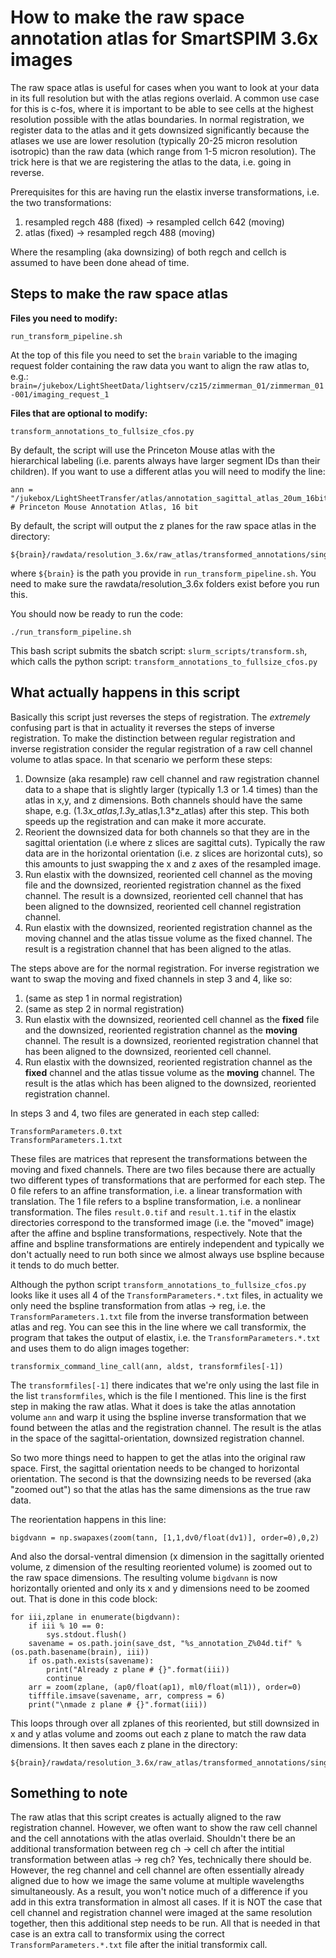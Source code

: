 # How to make the raw space annotation atlas for SmartSPIM 3.6x images

The raw space atlas is useful for cases when you want to look at your data in its full resolution but with the atlas regions overlaid. A common use case for this is c-fos, where it is important to be able to see cells at the highest resolution possible with the atlas boundaries. In normal registration, we register data to the atlas and it gets downsized significantly because the atlases we use are lower resolution (typically 20-25 micron resolution isotropic) than the raw data (which range from 1-5 micron resolution). The trick here is that we are registering the atlas to the data, i.e. going in reverse.


Prerequisites for this are having run the elastix inverse transformations, i.e. the two transformations:
1. resampled regch 488 (fixed) -> resampled cellch 642 (moving)
2. atlas (fixed) -> resampled regch 488 (moving)

Where the resampling (aka downsizing) of both regch and cellch is assumed to have been done ahead of time.

## Steps to make the raw space atlas

**Files you need to modify:**

`run_transform_pipeline.sh`

At the top of this file you need to set the `brain` variable to the imaging request folder containing the raw data you want to align the raw atlas to, e.g.:
`brain=/jukebox/LightSheetData/lightserv/cz15/zimmerman_01/zimmerman_01-001/imaging_request_1`

**Files that are optional to modify:**

`transform_annotations_to_fullsize_cfos.py`

By default, the script will use the Princeton Mouse atlas with the hierarchical labeling (i.e. parents always have larger segment IDs than their children). If you want to use a different atlas you will need to modify the line:

```
ann = "/jukebox/LightSheetTransfer/atlas/annotation_sagittal_atlas_20um_16bit_hierarch_labels.tif" # Princeton Mouse Annotation Atlas, 16 bit
```

By default, the script will output the z planes for the raw space atlas in the directory:
```
${brain}/rawdata/resolution_3.6x/raw_atlas/transformed_annotations/single_tifs
```
where `${brain}` is the path you provide in `run_transform_pipeline.sh`. You need to make sure the rawdata/resolution_3.6x folders exist before you run this.

You should now be ready to run the code:

`./run_transform_pipeline.sh`

This bash script submits the sbatch script: `slurm_scripts/transform.sh`, which calls the python script: `transform_annotations_to_fullsize_cfos.py`

## What actually happens in this script

Basically this script just reverses the steps of registration. The *extremely* confusing part is that in actuality it reverses the steps of inverse registration. To make the distinction between regular registration and inverse registration consider the regular registration of a raw cell channel volume to atlas space. In that scenario we perform these steps:

1. Downsize (aka resample) raw cell channel and raw registration channel data to a shape that is slightly larger (typically 1.3 or 1.4 times) than the atlas in x,y, and z dimensions. Both channels should have the same shape, e.g. (1.3*x_atlas,1.3*y_atlas,1.3*z_atlas) after this step. This both speeds up the registration and can make it more accurate.
2. Reorient the downsized data for both channels so that they are in the sagittal orientation (i.e where z slices are sagittal cuts). Typically the raw data are in the horizontal orientation (i.e. z slices are horizontal cuts), so this amounts to just swapping the x and z axes of the resampled image.
3. Run elastix with the downsized, reoriented cell channel as the moving file and the downsized, reoriented registration channel as the fixed channel. The result is a downsized, reoriented cell channel that has been aligned to the downsized, reoriented cell channel registration channel.
4. Run elastix with the downsized, reoriented registration channel as the moving channel and the atlas tissue volume as the fixed channel. The result is a registration channel that has been aligned to the atlas.

The steps above are for the normal registration. For inverse registration we want to swap the moving and fixed channels in step 3 and 4, like so:
1. (same as step 1 in normal registration)
2. (same as step 2 in normal registration)  
3. Run elastix with the downsized, reoriented cell channel as the **fixed** file and the downsized, reoriented registration channel as the **moving** channel. The result is a downsized, reoriented registration channel that has been aligned to the downsized, reoriented cell channel.
4. Run elastix with the downsized, reoriented registration channel as the **fixed** channel and the atlas tissue volume as the **moving** channel. The result is the atlas which has been aligned to the downsized, reoriented registration channel.

In steps 3 and 4, two files are generated in each step called:
```
TransformParameters.0.txt
TransformParameters.1.txt
```
These files are matrices that represent the transformations between the moving and fixed channels. There are two files because there are actually two different types of transformations that are performed for each step. The 0 file refers to an affine transformation, i.e. a linear transformation with translation. The 1 file refers to a bspline transformation, i.e. a nonlinear transformation. The files `result.0.tif` and `result.1.tif` in the elastix directories correspond to the transformed image (i.e. the "moved" image) after the affine and bspline transformations, respectively. Note that the affine and bspline transformations are entirely independent and typically we don't actually need to run both since we almost always use bspline because it tends to do much better.

Although the python script `transform_annotations_to_fullsize_cfos.py` looks like it uses all 4 of the `TransformParameters.*.txt` files, in actuality we only need the bspline transformation from atlas -> reg, i.e. the `TransformParameters.1.txt` file from the inverse transformation between atlas and reg. You can see this in the line where we call transformix, the program that takes the output of elastix, i.e. the `TransformParameters.*.txt` and uses them to do align images together:  
```
transformix_command_line_call(ann, aldst, transformfiles[-1])
```
The `transformfiles[-1]` there indicates that we're only using the last file in the list `transformfiles`, which is the file I mentioned. This line is the first step in making the raw atlas. What it does is take the atlas annotation volume `ann` and warp it using the bspline inverse transformation that we found between the atlas and the registration channel. The result is the atlas in the space of the sagittal-orientation, downsized registration channel.

So two more things need to happen to get the atlas into the original raw space. First, the sagittal orientation needs to be changed to horizontal orientation. The second is that the downsizing needs to be reversed (aka "zoomed out") so that the atlas has the same dimensions as the true raw data.

The reorientation happens in this line:
```
bigdvann = np.swapaxes(zoom(tann, [1,1,dv0/float(dv1)], order=0),0,2)
```
And also the dorsal-ventral dimension (x dimension in the sagittally oriented volume, z dimension of the resulting reoriented volume) is zoomed out to the raw space dimensions. The resulting volume `bigdvann` is now horizontally oriented and only its x and y dimensions need to be zoomed out. That is done in this code block:

```
for iii,zplane in enumerate(bigdvann):
    if iii % 10 == 0:
        sys.stdout.flush()
    savename = os.path.join(save_dst, "%s_annotation_Z%04d.tif" % (os.path.basename(brain), iii))
    if os.path.exists(savename):
        print("Already z plane # {}".format(iii))
        continue
    arr = zoom(zplane, (ap0/float(ap1), ml0/float(ml1)), order=0)
    tifffile.imsave(savename, arr, compress = 6)
    print("\nmade z plane # {}".format(iii))
```
This loops through over all zplanes of this reoriented, but still downsized in x and y atlas volume and zooms out each z plane to match the raw data dimensions. It then saves each z plane in the directory:
```
${brain}/rawdata/resolution_3.6x/raw_atlas/transformed_annotations/single_tifs
```

## Something to note
The raw atlas that this script creates is actually aligned to the raw registration channel. However, we often want to show the raw cell channel and the cell annotations with the atlas overlaid. Shouldn't there be an additional transformation between reg ch -> cell ch after the intitial transformation between atlas -> reg ch? Yes, technically there should be. However, the reg channel and cell channel are often essentially already aligned due to how we image the same volume at multiple wavelengths simultaneously. As a result, you won't notice much of a difference if you add in this extra transformation in almost all cases. If it is NOT the case that cell channel and registration channel were imaged at the same resolution together, then this additional step needs to be run. All that is needed in that case is an extra call to transformix using the correct `TransformParameters.*.txt` file after the initial transformix call. 
